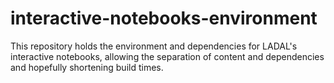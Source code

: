 # interactive-notebooks-environment

This repository holds the environment and dependencies for LADAL's interactive notebooks, allowing the separation of content and dependencies and hopefully shortening build times.
